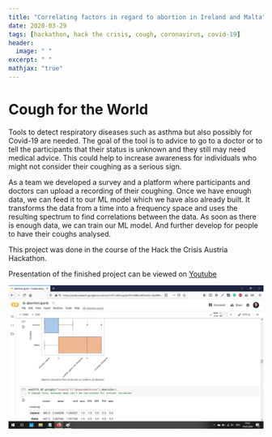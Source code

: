 ```yaml
---
title: "Correlating factors in regard to abortion in Ireland and Malta"
date: 2020-03-29
tags: [hackathon, hack the crisis, cough, coronavirus, covid-19]
header:
  image: " "
excerpt: " "
mathjax: "true"
---
```

# Cough for the World

Tools to detect respiratory diseases such as asthma but also possibly for Covid-19 are needed. The goal of the tool is to advice to go to a doctor or to tell the participants that their status is unknown and they still may need medical advice. This could help to increase awareness for individuals who might not consider their coughing as a serious sign. 

As a team we developed a survey and a platform where participants and doctors can upload a recording of their coughing. Once we have enough data, we can feed it to our ML model which we have also already built. It transforms the data from a time into a frequency space and uses the resulting spectrum to find correlations between the data. As soon as there is enough data, we can train our ML model. And further develop for people to have their coughs analysed.

This project was done in the course of the Hack the Crisis Austria Hackathon.

Presentation of the finished project can be viewed on [Youtube](https://youtu.be/n_ywYdjZJLI)

![Screenshot](../img/abortion-big.jpg)
